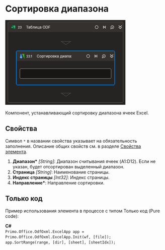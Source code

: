 # Сортировка диапазона

![](<../../../../.gitbook/assets1/Cropped-SortRange.png>)

Компонент, устанавливающий сортировку диапазона ячеек Excel.

## Свойства
Символ `*` в названии свойства указывает на обязательность заполнения. Описание общих свойств см. в разделе [Свойства элемента](https://docs.primo-rpa.ru/primo-rpa/primo-studio/process/elements#svoistva-elementa).

1. **Диапазон\*** *[String]*: Диапазон считывания ячеек (A1:D12). Если не указан, будет отсортирован выделенный диапазон.
2. **Страница** *[String]*: Наименование страницы.
3. **Индекс страницы** *[Int32]*: Индекс страницы.
4. **Направление\***: Направление сортировки.                                   

## Только код
Пример использования элемента в процессе с типом Только код (Pure code):  

**C#**  
`Primo.Office.OdfOxml.ExcelApp app = Primo.Office.OdfOxml.ExcelApp.Init(wf, [file]);`  
`app.SortRange(range, [dir], [sheet], [sheetIdx]);`
